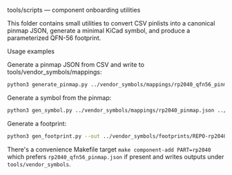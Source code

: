 tools/scripts — component onboarding utilities

This folder contains small utilities to convert CSV pinlists into a canonical
pinmap JSON, generate a minimal KiCad symbol, and produce a parameterized
QFN-56 footprint.

Usage examples

Generate a pinmap JSON from CSV and write to tools/vendor_symbols/mappings:

```bash
python3 generate_pinmap.py ../vendor_symbols/mappings/rp2040_qfn56_pinmap.csv --package RP2040 --out ../vendor_symbols/mappings/rp2040_pinmap.json
```

Generate a symbol from the pinmap:

```bash
python3 gen_symbol.py ../vendor_symbols/mappings/rp2040_pinmap.json ../vendor_symbols/REPO-rp2040.lib
```

Generate a footprint:

```bash
python3 gen_footprint.py --out ../vendor_symbols/footprints/REPO-rp2040-QFN56.pretty/REPO-rp2040-QFN56.kicad_mod
```

There's a convenience Makefile target `make component-add PART=rp2040` which
prefers `rp2040_qfn56_pinmap.json` if present and writes outputs under
`tools/vendor_symbols`.
